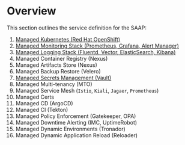 # Overview

This section outlines the service definition for the SAAP:

1. [Managed Kubernetes (Red Hat OpenShift)](platform.md)
2. [Managed Monitoring Stack (Prometheus, Grafana, Alert Manager)](monitoring.md)
3. [Managed Logging Stack (Fluentd, Vector, ElasticSearch, Kibana)](logging.md)
4. Managed Container Registry (Nexus)
5. Managed Artifacts Store (Nexus)
6. Managed Backup Restore (Velero)
7. [Managed Secrets Management (Vault)](secrets-management.md)
8. Managed Multi-tenancy (MTO)
9. Managed Service Mesh (`Istio`, `Kiali`, `Jagaer`, `Prometheus`)
10. Managed Certs
11. Managed CD (ArgoCD)
12. Managed CI (Tekton)
13. Managed Policy Enforcement (Gatekeeper, OPA)
14. Managed Downtime Alerting (IMC, UptimeRobot)
15. Managed Dynamic Environments (Tronador)
16. Managed Dynamic Application Reload (Reloader)
